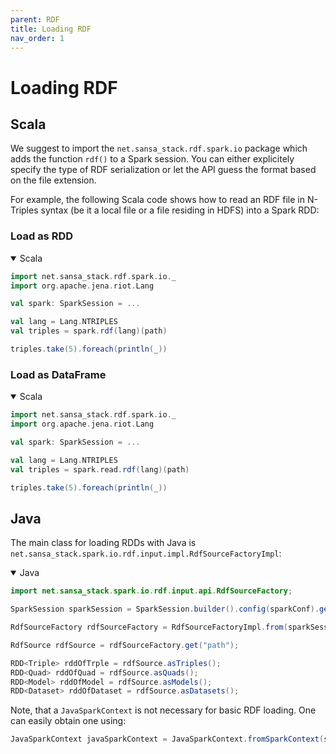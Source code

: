 ```yaml
---
parent: RDF
title: Loading RDF
nav_order: 1
---
```


# Loading RDF


## Scala

We suggest to import the `net.sansa_stack.rdf.spark.io` package which adds the function `rdf()` to a Spark session. You can either explicitely specify the type of RDF serialization or let the API guess the format based on the file extension.

For example, the following Scala code shows how to read an RDF file in N-Triples syntax (be it a local file or a file residing in HDFS) into a Spark RDD:


### Load as RDD

<details open>
  <summary markdown="span">Scala</summary>

```scala
import net.sansa_stack.rdf.spark.io._
import org.apache.jena.riot.Lang

val spark: SparkSession = ...

val lang = Lang.NTRIPLES
val triples = spark.rdf(lang)(path)

triples.take(5).foreach(println(_))
```

</details>

### Load as DataFrame

<details open>
  <summary markdown="span">Scala</summary>

```scala
import net.sansa_stack.rdf.spark.io._
import org.apache.jena.riot.Lang

val spark: SparkSession = ...

val lang = Lang.NTRIPLES
val triples = spark.read.rdf(lang)(path)

triples.take(5).foreach(println(_))
```

</details>


## Java

The main class for loading RDDs with Java is  `net.sansa_stack.spark.io.rdf.input.impl.RdfSourceFactoryImpl`:

<details open>
  <summary markdown="span">Java</summary>

```java
import net.sansa_stack.spark.io.rdf.input.api.RdfSourceFactory;

SparkSession sparkSession = SparkSession.builder().config(sparkConf).getOrCreate();

RdfSourceFactory rdfSourceFactory = RdfSourceFactoryImpl.from(sparkSession);

RdfSource rdfSource = rdfSourceFactory.get("path");

RDD<Triple> rddOfTrple = rdfSource.asTriples();
RDD<Quad> rddOfQuad = rdfSource.asQuads();
RDD<Model> rddOfModel = rdfSource.asModels();
RDD<Dataset> rddOfDataset = rdfSource.asDatasets();

```

</details>

Note, that a `JavaSparkContext` is not necessary for basic RDF loading.
One can easily obtain one using:

```java
JavaSparkContext javaSparkContext = JavaSparkContext.fromSparkContext(sparkSession.sparkContext());
```



